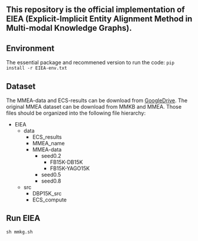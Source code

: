 ## This repository is the official implementation of EIEA (Explicit-Implicit Entity Alignment Method in Multi-modal Knowledge Graphs).

## Environment
The essential package and recommened version to run the code:
`pip install -r EIEA-env.txt`

## Dataset
The MMEA-data and ECS-results can be download from [GoogleDrive](https://drive.google.com/drive/folders/1wfErYdAV93yxPtPHqkGanbmb_Ztv-LRU?usp=drive_link).
The original MMEA dataset can be download from MMKB and MMEA. 
Those files should be organized into the following file hierarchy:

- EIEA
  - data
    - ECS_results
    - MMEA_name
    - MMEA-data
      - seed0.2
        - FB15K-DB15K
        - FB15K-YAGO15K
      - seed0.5
      - seed0.8
  - src
    - DBP15K_src
    - ECS_compute

## Run EIEA
`sh mmkg.sh`
